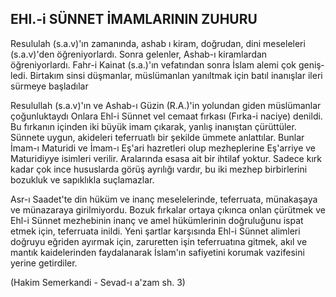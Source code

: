 ## EHl.-i SÜNNET İMAMLARININ ZUHURU

Resululah (s.a.v)'ın zamanında, ashab ı kiram, doğru­dan, dini meseleleri (s.a.v)'den öğreniyorlardı. Sonra gelenler, Ashab-ı kiramlardan öğreniyorlardı. Fahr-i Kainat (s.a.)'ın vefatından sonra İslam alemi çok geniş­ledi. Birtakım sinsi düşmanlar, müslümanlan yanıltmak için batıl inanışlar ileri sürmeye başladılar

Resulullah (s.a.v)'ın ve Ashab-ı Güzin (R.A.)'in yo­lundan giden müslümanlar çoğunluktaydı Onlara Ehl-i Sünnet vel cemaat fırkası (Fırka-i naciye) denildi. Bu fırkanın içinden iki büyük imam çıkarak, yanlış inanış­tan çürüttüler. Sünnete uygun, akideleri teferruatlı bir şekilde ümmete anlattılar. Bunlar İmam-ı Maturidi ve İmam-ı Eş'ari hazretleri olup mezheplerine Eş'arriye ve Maturidiyye isimleri verilir. Aralarında esasa ait bir ih­tilaf yoktur. Sadece kırk kadar çok ince hususlarda gö­rüş ayrılığı vardır, bu iki mezhep birbirlerini bozukluk ve sapıklıkla suçlamazlar.

Asr-ı Saadet'te din hüküm ve inanç meselelerinde, te­ferruata, münakaşaya ve münazaraya girilmiyordu. Bo­zuk fırkalar ortaya çıkınca onlan çürütmek ve Ehl-i Sünnet mezhebinin inanç ve amel hükümlerinin doğru­luğunu ispat etmek için, teferruata inildi. Yeni şartlar karşısında Ehl-i Sünnet alimleri doğruyu eğriden ayır­mak için, zaruretten işin teferruatına gitmek, akıl ve mantık kaidelerinden faydalanarak İslam'ın safiyetini korumak vazifesini yerine getirdiler.

(Hakim Semerkandi - Sevad-ı a'zam sh. 3)
